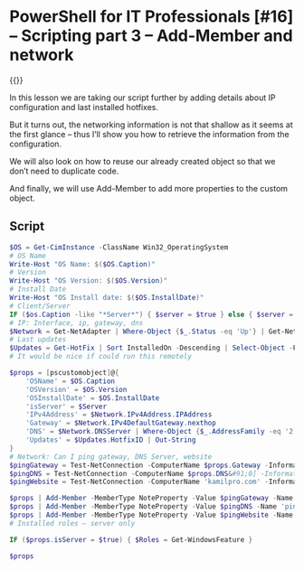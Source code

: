 # PowerShell for IT Professionals [#16] – Scripting part 3 – Add-Member and network

{{<youtube rA8CWs2Of2Y>}}

In this lesson we are taking our script further by adding details about IP configuration and last installed hotfixes.

But it turns out, the networking information is not that shallow as it seems at the first glance &#8211; thus I&#8217;ll show you how to retrieve the information from the configuration.

We will also look on how to reuse our already created object so that we don&#8217;t need to duplicate code.

And finally, we will use Add-Member to add more properties to the custom object.

## Script

```powershell
$OS = Get-CimInstance -ClassName Win32_OperatingSystem
# OS Name
Write-Host "OS Name: $($OS.Caption)"
# Version
Write-Host "OS Version: $($OS.Version)"
# Install Date
Write-Host "OS Install date: $($OS.InstallDate)"
# Client/Server
IF ($os.Caption -like "*Server*") { $server = $true } else { $server = $false}
# IP: Interface, ip, gateway, dns
$Network = Get-NetAdapter | Where-Object {$_.Status -eq 'Up'} | Get-NetIPConfiguration
# Last updates
$Updates = Get-HotFix | Sort InstalledOn -Descending | Select-Object -First 5
# It would be nice if could run this remotely 

$props = [pscustomobject]@{
    'OSName' = $OS.Caption
    'OSVersion' = $OS.Version
    'OSInstallDate' = $OS.InstallDate
    'isServer' = $Server
    'IPv4Address' = $Network.IPv4Address.IPAddress
    'Gateway' = $Network.IPv4DefaultGateway.nexthop
    'DNS' = $Network.DNSServer | Where-Object {$_.AddressFamily -eq '2'} | Select-Object ServerADdresses -ExpandProperty ServerAddresses
    'Updates' = $Updates.HotfixID | Out-String
}
# Network: Can I ping gateway, DNS Server, website
$pingGateway = Test-NetConnection -ComputerName $props.Gateway -InformationLevel Quiet
$pingDNS = Test-NetConnection -ComputerName $props.DNS&#91;0] -InformationLevel Quiet
$pingWebsite = Test-NetConnection -ComputerName 'kamilpro.com' -InformationLevel Quiet

$props | Add-Member -MemberType NoteProperty -Value $pingGateway -Name 'pingGateway'
$props | Add-Member -MemberType NoteProperty -Value $pingDNS -Name 'pingDNS'
$props | Add-Member -MemberType NoteProperty -Value $pingWebsite -Name 'pingWebsite'
# Installed roles – server only

IF ($props.isServer = $true) { $Roles = Get-WindowsFeature }

$props
```

